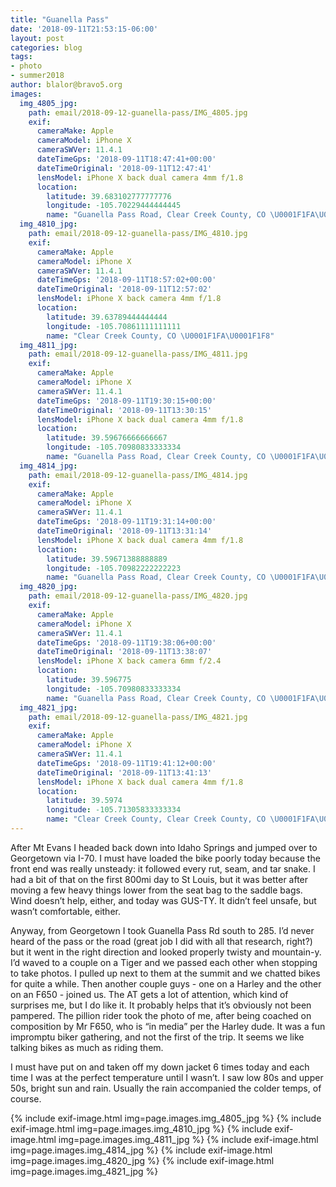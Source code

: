 ```yaml
---
title: "Guanella Pass"
date: '2018-09-11T21:53:15-06:00'
layout: post
categories: blog
tags:
- photo
- summer2018
author: blalor@bravo5.org
images:
  img_4805_jpg:
    path: email/2018-09-12-guanella-pass/IMG_4805.jpg
    exif:
      cameraMake: Apple
      cameraModel: iPhone X
      cameraSWVer: 11.4.1
      dateTimeGps: '2018-09-11T18:47:41+00:00'
      dateTimeOriginal: '2018-09-11T12:47:41'
      lensModel: iPhone X back dual camera 4mm f/1.8
      location:
        latitude: 39.683102777777776
        longitude: -105.70229444444445
        name: "Guanella Pass Road, Clear Creek County, CO \U0001F1FA\U0001F1F8"
  img_4810_jpg:
    path: email/2018-09-12-guanella-pass/IMG_4810.jpg
    exif:
      cameraMake: Apple
      cameraModel: iPhone X
      cameraSWVer: 11.4.1
      dateTimeGps: '2018-09-11T18:57:02+00:00'
      dateTimeOriginal: '2018-09-11T12:57:02'
      lensModel: iPhone X back camera 4mm f/1.8
      location:
        latitude: 39.63789444444444
        longitude: -105.70861111111111
        name: "Clear Creek County, CO \U0001F1FA\U0001F1F8"
  img_4811_jpg:
    path: email/2018-09-12-guanella-pass/IMG_4811.jpg
    exif:
      cameraMake: Apple
      cameraModel: iPhone X
      cameraSWVer: 11.4.1
      dateTimeGps: '2018-09-11T19:30:15+00:00'
      dateTimeOriginal: '2018-09-11T13:30:15'
      lensModel: iPhone X back dual camera 4mm f/1.8
      location:
        latitude: 39.59676666666667
        longitude: -105.70980833333334
        name: "Guanella Pass Road, Clear Creek County, CO \U0001F1FA\U0001F1F8"
  img_4814_jpg:
    path: email/2018-09-12-guanella-pass/IMG_4814.jpg
    exif:
      cameraMake: Apple
      cameraModel: iPhone X
      cameraSWVer: 11.4.1
      dateTimeGps: '2018-09-11T19:31:14+00:00'
      dateTimeOriginal: '2018-09-11T13:31:14'
      lensModel: iPhone X back dual camera 4mm f/1.8
      location:
        latitude: 39.59671388888889
        longitude: -105.70982222222223
        name: "Guanella Pass Road, Clear Creek County, CO \U0001F1FA\U0001F1F8"
  img_4820_jpg:
    path: email/2018-09-12-guanella-pass/IMG_4820.jpg
    exif:
      cameraMake: Apple
      cameraModel: iPhone X
      cameraSWVer: 11.4.1
      dateTimeGps: '2018-09-11T19:38:06+00:00'
      dateTimeOriginal: '2018-09-11T13:38:07'
      lensModel: iPhone X back camera 6mm f/2.4
      location:
        latitude: 39.596775
        longitude: -105.70980833333334
        name: "Guanella Pass Road, Clear Creek County, CO \U0001F1FA\U0001F1F8"
  img_4821_jpg:
    path: email/2018-09-12-guanella-pass/IMG_4821.jpg
    exif:
      cameraMake: Apple
      cameraModel: iPhone X
      cameraSWVer: 11.4.1
      dateTimeGps: '2018-09-11T19:41:12+00:00'
      dateTimeOriginal: '2018-09-11T13:41:13'
      lensModel: iPhone X back dual camera 4mm f/1.8
      location:
        latitude: 39.5974
        longitude: -105.71305833333334
        name: "Clear Creek County, Clear Creek County, CO \U0001F1FA\U0001F1F8"
---
```


After Mt Evans I headed back down into Idaho Springs and jumped over to Georgetown via I-70. I must have loaded the bike poorly today because the front end was really unsteady: it followed every rut, seam, and tar snake. I had a bit of that on the first 800mi day to St Louis, but it was better after moving a few heavy things lower from the seat bag to the saddle bags. Wind doesn’t help, either, and today was GUS-TY. It didn’t feel unsafe, but wasn’t comfortable, either. 

Anyway, from Georgetown I took Guanella Pass Rd south to 285. I’d never heard of the pass or the road (great job I did with all that research, right?) but it went in the right direction and looked properly twisty and mountain-y. I’d waved to a couple on a Tiger and we passed each other when stopping to take photos. I pulled up next to them at the summit and we chatted bikes for quite a while. Then another couple guys - one on a Harley and the other on an F650 - joined us. The AT gets a lot of attention, which kind of surprises me, but I do like it. It probably helps that it’s obviously not been pampered. The pillion rider took the photo of me, after being coached on composition by Mr F650, who is “in media” per the Harley dude. It was a fun impromptu biker gathering, and not the first of the trip. It seems we like talking bikes as much as riding them. 

I must have put on and taken off my down jacket 6 times today and each time I was at the perfect temperature until I wasn’t. I saw low 80s and upper 50s, bright sun and rain. Usually the rain accompanied the colder temps, of course. 

{% include exif-image.html img=page.images.img_4805_jpg %}
{% include exif-image.html img=page.images.img_4810_jpg %}
{% include exif-image.html img=page.images.img_4811_jpg %}
{% include exif-image.html img=page.images.img_4814_jpg %}
{% include exif-image.html img=page.images.img_4820_jpg %}
{% include exif-image.html img=page.images.img_4821_jpg %}
